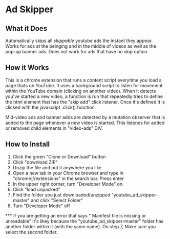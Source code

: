# Ad Skipper
## What it Does
Automatically skips all *skippable* youtube ads the instant they appear. Works for ads at the beinging and in the middle of videos as well as the pop-up banner ads. Does not work for ads that have no skip option.
## How it Works
This is a chrome extension that runs a content script everytime you load a page thats on YouTube. It uses a background script to listen for movement within the YouTube domain (clicking on another video). When it detects you've started a new video, a function is run that repeatedly tries to define the html element that has the "skip add" click listener. Once it's defined it is clicked with the javascript .click() function. 

Mid-video ads and banner adds are detected by a mutation observer that is added to the page whenever a new video is started. This listenes for added or removed child elements in "video-ads" DIV. 

## How to Install

1)  Click the green "Clone or Download" button
2)  Click "download ZIP"
3)  Unzip the file and put it anywhere you like
4)  Open a new tab in your Chrome browser and type in "chrome://extensions" in the search bar. Press enter.
5)  In the upper right corner, turn "Developer Mode" on. 
6)  Click "load unpacked"
7)  Find the folder you just downloaded/unzipped "youtube_ad_skipper-master" and click "Select Folder"
8)  Turn "Developer Mode" off

\*** if you are getting an error that says "
Manifest file is missing or unreadable" it's likey because the "youtube_ad_skipper-master" folder has another folder within it (with the same name). On step 7, Make sure you select the second folder.